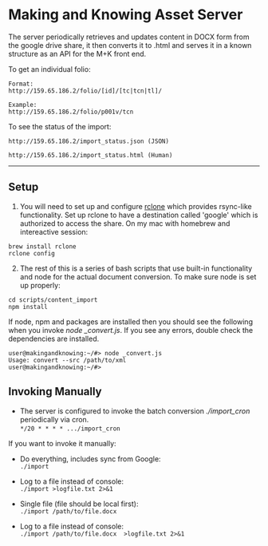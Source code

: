 Making and Knowing Asset Server
================

The server periodically retrieves and updates content in DOCX form from the google drive share, it then converts it to .html and serves it in a known structure as an API for the M+K front end.

To get an individual folio:
```
Format:  
http://159.65.186.2/folio/[id]/[tc|tcn|tl]/

Example:  
http://159.65.186.2/folio/p001v/tcn
```

To see the status of the import:  
```
http://159.65.186.2/import_status.json (JSON)

http://159.65.186.2/import_status.html (Human)
```
---

Setup
-----
1. You will need to set up and configure [rclone](https://rclone.org/) which provides rsync-like functionality. Set up rclone to have a destination called 'google' which is authorized to access the share. On my mac with homebrew and intereactive session:  
```
brew install rclone  
rclone config
```

2. The rest of this is a series of bash scripts that use built-in functionality and node for the actual document conversion. To make sure node is set up properly:
```
cd scripts/content_import
npm install
```
If node, npm and packages are installed then you should see the following when you invoke *node _convert.js*. If you see any errors, double check the dependencies are installed.
```
user@makingandknowing:~/#> node _convert.js
Usage: convert --src /path/to/xml
user@makingandknowing:~/#>
```


Invoking Manually
-----------------
- The server is configured to invoke the batch conversion *./import_cron* periodically via cron.  
```*/20 * * * * .../import_cron```

If you want to invoke it manually:

- Do everything, includes sync from Google:  
```./import ```

- Log to a file instead of console:  
```./import >logfile.txt 2>&1```


- Single file (file should be local first):  
```./import /path/to/file.docx ```

- Log to a file instead of console:  
```./import /path/to/file.docx  >logfile.txt 2>&1```
